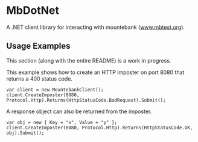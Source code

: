 # MbDotNet
A .NET client library for interacting with mountebank (www.mbtest.org).

## Usage Examples
This section (along with the entire README) is a work in progress.

This example shows how to create an HTTP imposter on port 8080 that returns a 400 status code.

```
var client = new MountebankClient();
client.CreateImposter(8080, Protocol.Http).Returns(HttpStatusCode.BadRequest).Submit();
```

A response object can also be returned from the imposter.
```
var obj = new { Key = "x", Value = "y" };
client.CreateImposter(8080, Protocol.Http).Returns(HttpStatusCode.OK, obj).Submit();
```
